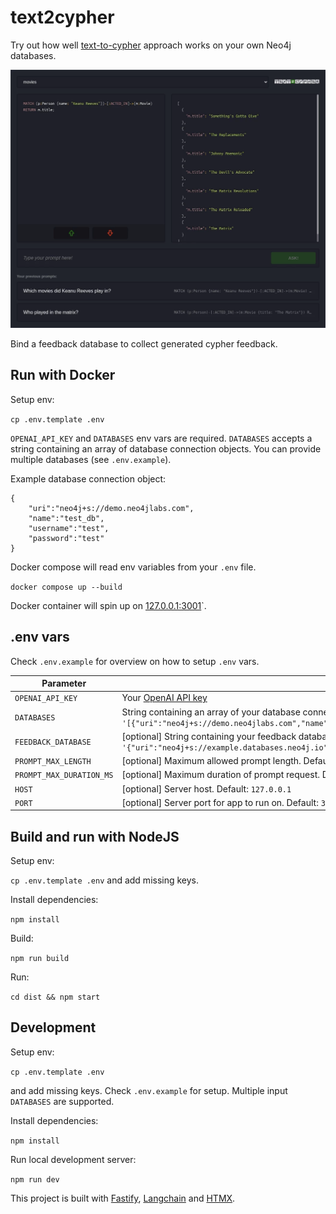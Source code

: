 # text2cypher

Try out how well [text-to-cypher](https://python.langchain.com/docs/use_cases/graph/graph_cypher_qa) approach works on your own Neo4j databases.

![text2cypher prompt example](_assets/preview.webp)

Bind a feedback database to collect generated cypher feedback.

## Run with Docker

Setup env:

`cp .env.template .env` 

`OPENAI_API_KEY` and `DATABASES` env vars are required. `DATABASES` accepts a string containing an array of database connection objects. You can provide multiple databases (see `.env.example`).

Example database connection object:

```
{
    "uri":"neo4j+s://demo.neo4jlabs.com",
    "name":"test_db",
    "username":"test",
    "password":"test"
}
```

Docker compose will read env variables from your `.env` file.

`docker compose up --build`

Docker container will spin up on [127.0.0.1:3001](http://127.0.0.1:3001)`.

## .env vars

Check `.env.example` for overview on how to setup `.env` vars.

| Parameter                | Description                                                                                                                                                                                                |
| ------------------------ | -----------------------------------------------------------------------------------------------------------------------------------------------------------------------------------------------------------|
| `OPENAI_API_KEY`         | Your [OpenAI API key](https://platform.openai.com/api-keys)                                                                                                                                                |
| `DATABASES`              | String containing an array of your database connection objects. Example:<br /> `'[{"uri":"neo4j+s://demo.neo4jlabs.com","name":"test_db","username":"test","password":"test"}]'`                           |
| `FEEDBACK_DATABASE`      | [optional] String containing your feedback database connection object. Example:<br /> `'{"uri":"neo4j+s://example.databases.neo4j.io","name":"feedback_db","username":"feedback","password":"feedback"}'`  |
| `PROMPT_MAX_LENGTH`      | [optional] Maximum allowed prompt length. Default: `300`                                                                                                                                                   |
| `PROMPT_MAX_DURATION_MS` | [optional] Maximum duration of prompt request. Default: `10000`                                                                                                                                            |
| `HOST`                   | [optional] Server host. Default: `127.0.0.1`                                                                                                                                                               |
| `PORT`                   | [optional] Server port for app to run on. Default: `3001`  

## Build and run with NodeJS

Setup env:

`cp .env.template .env` and add missing keys.

Install dependencies:

`npm install`

Build:

`npm run build`

Run:

`cd dist && npm start`

## Development

Setup env:

`cp .env.template .env`

and add missing keys. Check `.env.example` for setup. Multiple input `DATABASES` are supported.

Install dependencies:

`npm install`

Run local development server:

`npm run dev`

This project is built with [Fastify](https://www.fastify.io/docs/latest/), [Langchain](https://js.langchain.com/docs/get_started/introduction) and [HTMX](https://htmx.org/).

